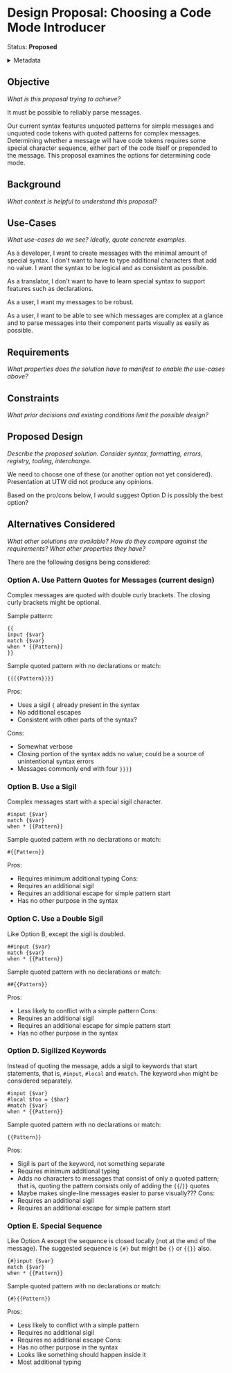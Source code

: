 # Design Proposal: Choosing a Code Mode Introducer

Status: **Proposed**

<details>
	<summary>Metadata</summary>
	<dl>
		<dt>Contributors</dt>
		<dd>@aphillips</dd>
		<dt>First proposed</dt>
		<dd>2023-11-10</dd>
		<dt>Pull Requests</dt>
		<dd>#000</dd>
	</dl>
</details>

## Objective

_What is this proposal trying to achieve?_

It must be possible to reliably parse messages.

Our current syntax features unquoted patterns for simple messages
and unquoted code tokens with quoted patterns for complex messages.
Determining whether a message will have code tokens requires some
special character sequence, either part of the code itself or
prepended to the message.
This proposal examines the options for determining code mode.

## Background

_What context is helpful to understand this proposal?_

## Use-Cases

_What use-cases do we see? Ideally, quote concrete examples._

As a developer, I want to create messages with the minimal amount of special syntax.
I don't want to have to type additional characters that add no value.
I want the syntax to be logical and as consistent as possible.

As a translator, I don't want to have to learn special syntax to support features such as declarations.

As a user, I want my messages to be robust.

As a user, I want to be able to see which messages are complex at a glance
and to parse messages into their component parts visually as easily as possible.

## Requirements

_What properties does the solution have to manifest to enable the use-cases above?_

## Constraints

_What prior decisions and existing conditions limit the possible design?_

## Proposed Design

_Describe the proposed solution. Consider syntax, formatting, errors, registry, tooling, interchange._

We need to choose one of these (or another option not yet considered).
Presentation at UTW did not produce any opinions.

Based on the pro/cons below, I would suggest Option D is possibly the best option?

## Alternatives Considered

_What other solutions are available?_
_How do they compare against the requirements?_
_What other properties they have?_

There are the following designs being considered:

### Option A. Use Pattern Quotes for Messages (current design)

Complex messages are quoted with double curly brackets.
The closing curly brackets might be optional.

Sample pattern:
```
{{
input {$var}
match {$var}
when * {{Pattern}}
}}
```
Sample quoted pattern with no declarations or match:
```
{{{{Pattern}}}}
```

Pros:
- Uses a sigil `{` already present in the syntax
- No additional escapes
- Consistent with other parts of the syntax?

Cons:
- Somewhat verbose
- Closing portion of the syntax adds no value;
  could be a source of unintentional syntax errors
- Messages commonly end with four `}}}}`

### Option B. Use a Sigil

Complex messages start with a special sigil character.

```
#input {$var}
match {$var}
when * {{Pattern}}
```
Sample quoted pattern with no declarations or match:
```
#{{Pattern}}
```

Pros:
- Requires minimum additional typing
Cons:
- Requires an additional sigil
- Requires an additional escape for simple pattern start
- Has no other purpose in the syntax

### Option C. Use a Double Sigil

Like Option B, except the sigil is doubled.

```
##input {$var}
match {$var}
when * {{Pattern}}
```
Sample quoted pattern with no declarations or match:
```
##{{Pattern}}
```

Pros:
- Less likely to conflict with a simple pattern
Cons:
- Requires an additional sigil
- Requires an additional escape for simple pattern start
- Has no other purpose in the syntax

### Option D. Sigilized Keywords

Instead of quoting the message, adds a sigil to keywords that
start statements, that is, `#input`, `#local` and `#match`.
The keyword `when` might be considered separately.

```
#input {$var}
#local $foo = {$bar}
#match {$var}
when * {{Pattern}}
```
Sample quoted pattern with no declarations or match:
```
{{Pattern}}
```

Pros:
- Sigil is part of the keyword, not something separate
- Requires minimum additional typing
- Adds no characters to messages that consist of only a quoted pattern;
  that is, quoting the pattern consists only of adding the `{{`/`}}` quotes
- Maybe makes single-line messages easier to parse visually???
Cons:
- Requires an additional sigil
- Requires an additional escape for simple pattern start

### Option E. Special Sequence

Like Option A except the sequence is closed locally (not at the end of the message).
The suggested sequence is `{#}` but might be `{}` or `{{}}` also.

```
{#}input {$var}
match {$var}
when * {{Pattern}}
```
Sample quoted pattern with no declarations or match:
```
{#}{{Pattern}}
```

Pros:
- Less likely to conflict with a simple pattern
- Requires no additional sigil
- Requires no additional escape
Cons:
- Has no other purpose in the syntax
- Looks like something should happen inside it
- Most additional typing
  
